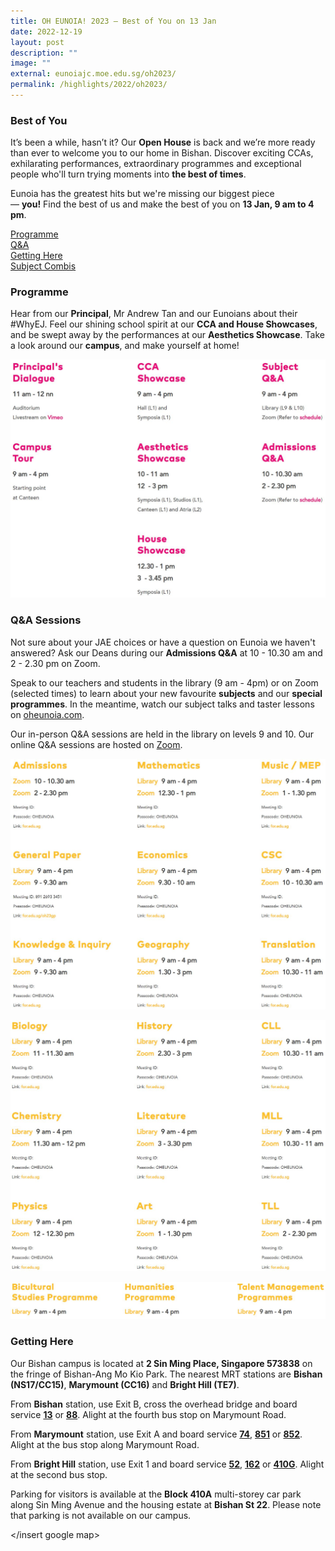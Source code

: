 ```yaml
---
title: OH EUNOIA! 2023 – Best of You on 13 Jan
date: 2022-12-19
layout: post
description: ""
image: ""
external: eunoiajc.moe.edu.sg/oh2023/
permalink: /highlights/2022/oh2023/
---
```

### Best of You

It’s been a while, hasn’t it? Our **Open House** is back and we’re more ready than ever to welcome you to our home in Bishan. Discover exciting CCAs, exhilarating performances, extraordinary programmes and exceptional people who'll turn trying moments into **the best of times**.

Eunoia has the greatest hits but we're missing our biggest piece — **you!** Find the best of us and make the best of you on **13 Jan, 9 am to 4 pm**.

[Programme](#Programme) <br>
[Q&A](#Q&A) <br>
[Getting Here](#Gettinghere) <br>
[Subject Combis](https://staging.d2ftoa31ukircm.amplifyapp.com/curriculum/subject-combinations/)

### <a name="Programme"></a>Programme

Hear from our **Principal**, Mr Andrew Tan and our Eunoians about their #WhyEJ. Feel our shining school spirit at our **CCA and House Showcases**, and be swept away by the performances at our **Aesthetics Showcase**. Take a look around our **campus**, and make yourself at home!

<a href="https://staging.d2ftoa31ukircm.amplifyapp.com/oh2023/#Q&A">  
<img src="/images/open%20house%20programme.jpg">  
</a>

### <a name="Q&A"></a>Q&A Sessions

Not sure about your JAE choices or have a question on Eunoia we haven't answered? Ask our Deans during our **Admissions Q&A** at 10 - 10.30 am and 2 - 2.30 pm on Zoom.

Speak to our teachers and students in the library (9 am - 4pm) or on Zoom (selected times) to learn about your new favourite **subjects** and our **special programmes**. In the meantime, watch our subject talks and taster lessons on [oheunoia.com](https://www.oheunoia.com/subject).

Our in-person Q&A sessions are held in the library on levels 9 and 10. Our online Q&A sessions are hosted on [Zoom](https://zoom.us/download).

![](/images/open%20house%20programme%201.jpg)

![](/images/open%20house%20programme%202.jpg)

![](/images/open%20house%20programme%203.jpg)

### <a name="Gettinghere"></a>Getting Here

Our Bishan campus is located at **2 Sin Ming Place, Singapore 573838** on the fringe of Bishan-Ang Mo Kio Park. The nearest MRT stations are **Bishan (NS17/CC15)**, **Marymount (CC16)** and **Bright Hill (TE7)**.

From **Bishan** station, use Exit B, cross the overhead bridge and board service **[13](https://www.transitlink.com.sg/eservice/eguide/service_route.php?service=13)** or **[88](https://www.transitlink.com.sg/eservice/eguide/service_route.php?service=88)**. Alight at the fourth bus stop on Marymount Road.

From **Marymount** station, use Exit A and board service **[74](https://www.transitlink.com.sg/eservice/eguide/service_route.php?service=74)**, **[851](https://www.transitlink.com.sg/eservice/eguide/service_route.php?service=851)** or **[852](https://www.transitlink.com.sg/eservice/eguide/service_route.php?service=852)**. Alight at the bus stop along Marymount Road.

From **Bright Hill** station, use Exit 1 and board service **[52](https://www.transitlink.com.sg/eservice/eguide/service_route.php?service=52)**, **[162](https://www.transitlink.com.sg/eservice/eguide/service_route.php?service=162)** or **[410G](https://www.transitlink.com.sg/eservice/eguide/service_route.php?service=410G)**. Alight at the second bus stop.

Parking for visitors is available at the **Block 410A** multi-storey car park along Sin Ming Avenue and the housing estate at **Bishan St 22**. Please note that parking is not available on our campus.

</insert google map>